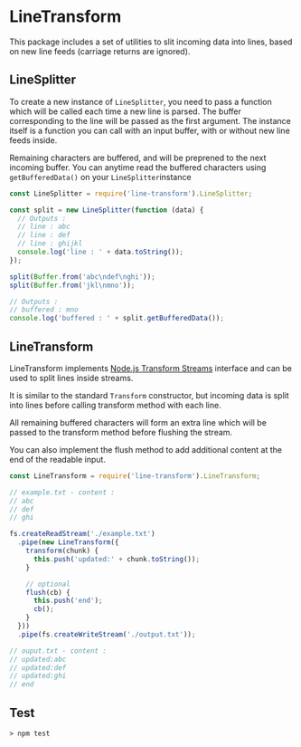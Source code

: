 # LineTransform

This package includes a set of utilities to slit incoming data into lines, based on new line feeds (carriage returns are ignored).

## LineSplitter

To create a new instance of `LineSplitter`, you need to pass a function which will be called each time a new line is parsed. The buffer corresponding to the line will be passed as the first argument.
The instance itself is a function you can call with an input buffer, with or without new line feeds inside.

Remaining characters are buffered, and will be preprened to the next incoming buffer. You can anytime read the buffered characters using `getBufferedData()` on your `LineSplitter`instance


```javascript
const LineSplitter = require('line-transform').LineSplitter;

const split = new LineSplitter(function (data) {
  // Outputs :
  // line : abc
  // line : def
  // line : ghijkl
  console.log('line : ' + data.toString());
});

split(Buffer.from('abc\ndef\nghi'));
split(Buffer.from('jkl\nmno'));

// Outputs :
// buffered : mno
console.log('buffered : ' + split.getBufferedData());
```

## LineTransform

LineTransform implements [Node.js Transform Streams](https://nodejs.org/api/stream.html#stream_implementing_a_transform_stream) interface and can be used to split lines inside streams.

It is similar to the standard `Transform` constructor, but incoming data is split into lines before calling transform method with each line.

All remaining buffered characters will form an extra line which will be passed to the transform method before flushing the stream.

You can also implement the flush method to add additional content at the end of the readable input.

```javascript
const LineTransform = require('line-transform').LineTransform;

// example.txt - content :
// abc
// def
// ghi

fs.createReadStream('./example.txt')
  .pipe(new LineTransform({
    transform(chunk) {
      this.push('updated:' + chunk.toString());
    }

    // optional
    flush(cb) {
      this.push('end');
      cb();
    }
  }))
  .pipe(fs.createWriteStream('./output.txt'));

// ouput.txt - content :
// updated:abc
// updated:def
// updated:ghi
// end
```

## Test

```
> npm test
```
